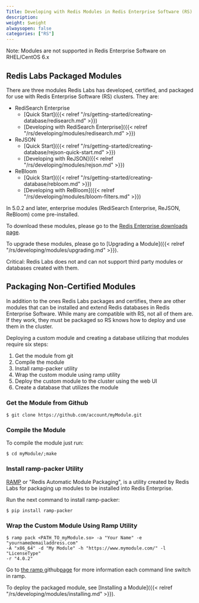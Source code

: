 ```yaml
---
Title: Developing with Redis Modules in Redis Enterprise Software (RS)
description: 
weight: $weight
alwaysopen: false
categories: ["RS"]
---
```

Note: Modules are not supported in Redis Enterprise Software on
RHEL/CentOS 6.x

## Redis Labs Packaged Modules

There are three modules Redis Labs has developed, certified, and
packaged for use with Redis Enterprise Software (RS) clusters. They are:

- RediSearch Enterprise
  - [Quick
        Start]({{< relref "/rs/getting-started/creating-database/redisearch.md" >}})
  - [Developing with RediSearch
        Enterprise]({{< relref "/rs/developing/modules/redisearch.md" >}})
- ReJSON
  - [Quick
        Start]({{< relref "/rs/getting-started/creating-database/rejson-quick-start.md" >}})
  - [Developing
        with ReJSON]({{< relref "/rs/developing/modules/rejson.md" >}})
- ReBloom
  - [Quick
        Start]({{< relref "/rs/getting-started/creating-database/rebloom.md" >}})
  - [Developing with
        ReBloom]({{< relref "/rs/developing/modules/bloom-filters.md" >}})

In 5.0.2 and later, enterprise modules (RediSearch Enterprise, ReJSON,
ReBloom) come pre-installed.

To download these modules, please go to the [Redis Enterprise downloads
page](https://redislabs.com/products/redis-pack/downloads/).

To upgrade these modules, please go to [Upgrading a
Module]({{< relref "/rs/developing/modules/upgrading.md" >}}).

Critical: Redis Labs does not and can not support third party modules or
databases created with them.

## Packaging Non-Certified Modules

In addition to the ones Redis Labs packages and certifies, there are
other modules that can be installed and extend Redis databases in Redis
Enterprise Software. While many are compatible with RS, not all of them
are. If they work, they must be packaged so RS knows how to deploy and
use them in the cluster.

Deploying a custom module and creating a database utilizing that modules
require six steps:

1. Get the module from git
1. Compile the module
1. Install ramp-packer utility
1. Wrap the custom module using ramp utility
1. Deploy the custom module to the cluster using the web UI
1. Create a database that utilizes the module

### Get the Module from Github

```src
$ git clone https://github.com/account/myModule.git
```

### Compile the Module

To compile the module just run:

```src
$ cd myModule/;make
```

### Install ramp-packer Utility

[RAMP](https://github.com/RedisLabs/RAMP) or "Redis Automatic Module
Packaging", is a utility created by Redis Labs for packaging up modules
to be installed into Redis Enterprise.

Run the next command to install ramp-packer:

```src
$ pip install ramp-packer
```

### Wrap the Custom Module Using Ramp Utility

```src
$ ramp pack <PATH_TO_myModule.so> -a "Your Name" -e "yourname@emailaddress.com" 
-A "x86_64" -d "My Module" -h "https://www.mymodule.com/" -l "LicenseType" 
-r "4.0.2"
```

Go to [the
ramp ](https://github.com/RedisLabs/RAMP)github[page](https://github.com/RedisLabs/RAMP)
for more information each command line switch in ramp.

To deploy the packaged module, see [Installing a
Module]({{< relref "/rs/developing/modules/installing.md" >}}).
